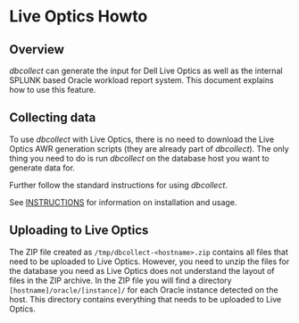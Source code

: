 # Live Optics Howto

## Overview

_dbcollect_ can generate the input for Dell Live Optics as well as the internal SPLUNK based Oracle workload report system. This document explains how to use this feature.

## Collecting data

To use _dbcollect_ with Live Optics, there is no need to download the Live Optics AWR generation scripts (they are already part of _dbcollect_). The only thing you need to do is run _dbcollect_ on the database host you want to generate data for.

Further follow the standard instructions for using _dbcollect_.

See [INSTRUCTIONS](https://github.com/outrunnl/dbcollect/blob/master/INSTRUCTIONS.md) for information on installation and usage.

## Uploading to Live Optics

The ZIP file created as ```/tmp/dbcollect-<hostname>.zip``` contains all files that need to be uploaded to Live Optics. However, you need to unzip the files for the database you need as Live Optics does not understand the layout of files in the ZIP archive. In the ZIP file you will find a directory ```[hostname]/oracle/[instance]/``` for each Oracle instance detected on the host. This directory contains everything that needs to be uploaded to Live Optics.
